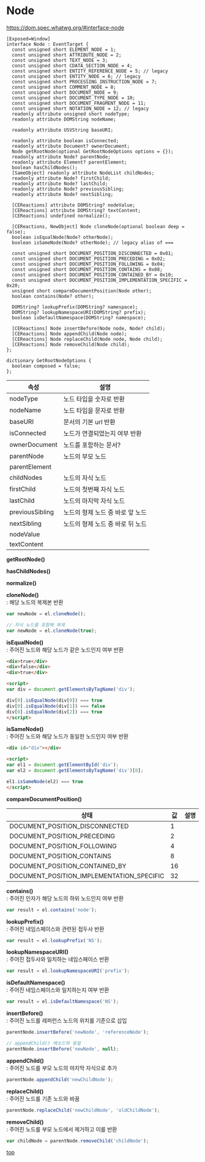 # Node

https://dom.spec.whatwg.org/#interface-node


```webidl
[Exposed=Window]
interface Node : EventTarget {
  const unsigned short ELEMENT_NODE = 1;
  const unsigned short ATTRIBUTE_NODE = 2;
  const unsigned short TEXT_NODE = 3;
  const unsigned short CDATA_SECTION_NODE = 4;
  const unsigned short ENTITY_REFERENCE_NODE = 5; // legacy
  const unsigned short ENTITY_NODE = 6; // legacy
  const unsigned short PROCESSING_INSTRUCTION_NODE = 7;
  const unsigned short COMMENT_NODE = 8;
  const unsigned short DOCUMENT_NODE = 9;
  const unsigned short DOCUMENT_TYPE_NODE = 10;
  const unsigned short DOCUMENT_FRAGMENT_NODE = 11;
  const unsigned short NOTATION_NODE = 12; // legacy
  readonly attribute unsigned short nodeType;
  readonly attribute DOMString nodeName;

  readonly attribute USVString baseURI;

  readonly attribute boolean isConnected;
  readonly attribute Document? ownerDocument;
  Node getRootNode(optional GetRootNodeOptions options = {});
  readonly attribute Node? parentNode;
  readonly attribute Element? parentElement;
  boolean hasChildNodes();
  [SameObject] readonly attribute NodeList childNodes;
  readonly attribute Node? firstChild;
  readonly attribute Node? lastChild;
  readonly attribute Node? previousSibling;
  readonly attribute Node? nextSibling;

  [CEReactions] attribute DOMString? nodeValue;
  [CEReactions] attribute DOMString? textContent;
  [CEReactions] undefined normalize();

  [CEReactions, NewObject] Node cloneNode(optional boolean deep = false);
  boolean isEqualNode(Node? otherNode);
  boolean isSameNode(Node? otherNode); // legacy alias of ===

  const unsigned short DOCUMENT_POSITION_DISCONNECTED = 0x01;
  const unsigned short DOCUMENT_POSITION_PRECEDING = 0x02;
  const unsigned short DOCUMENT_POSITION_FOLLOWING = 0x04;
  const unsigned short DOCUMENT_POSITION_CONTAINS = 0x08;
  const unsigned short DOCUMENT_POSITION_CONTAINED_BY = 0x10;
  const unsigned short DOCUMENT_POSITION_IMPLEMENTATION_SPECIFIC = 0x20;
  unsigned short compareDocumentPosition(Node other);
  boolean contains(Node? other);

  DOMString? lookupPrefix(DOMString? namespace);
  DOMString? lookupNamespaceURI(DOMString? prefix);
  boolean isDefaultNamespace(DOMString? namespace);

  [CEReactions] Node insertBefore(Node node, Node? child);
  [CEReactions] Node appendChild(Node node);
  [CEReactions] Node replaceChild(Node node, Node child);
  [CEReactions] Node removeChild(Node child);
};

dictionary GetRootNodeOptions {
  boolean composed = false;
};
```


속성 | 설명
---|---
nodeType    | 노드 타입을 숫자로 반환
nodeName    | 노드 타입을 문자로 반환  
baseURI     | 문서의 기본 url 반환
isConnected | 노드가 연결되었는지 여부 반환  
ownerDocument | 노드를 포함하는 문서?
parentNode  | 노드의 부모 노드
parentElement |
childNodes  | 노드의 자식 노드
firstChild  | 노드의 첫번째 자식 노드
lastChild   | 노드의 마지막 자식 노드
previousSibling | 노드의 형제 노드 중 바로 앞 노드
nextSibling | 노드의 형제 노드 중 바로 뒤 노드
nodeValue   |
textContent |


**getRootNode()**


**hasChildNodes()**


**normalize()**


**cloneNode()**   
: 해당 노드의 복제본 반환   

```js
var newNode = el.cloneNode();

// 자식 노드를 포함해 복제
var newNode = el.cloneNode(true);
```


**isEqualNode()**  
: 주어진 노드와 해당 노드가 같은 노드인지 여부 반환

```html
<div>true</div>
<div>false</div>
<div>true</div>

<script>
var div = document.getElementsByTagName('div');

div[0].isEqualNode(div[0]) === true
div[0].isEqualNode(div[1]) === false
div[0].isEqualNode(div[2]) === true
</script>
```


**isSameNode()**   
: 주어진 노드와 해당 노드가 동일한 노드인지 여부 반환

```html
<div id="div"></div>

<script>
var el1 = document.getElementById('div');
var el2 = document.getElementsByTagName('div')[0];

el1.isSameNode(el2) === true
</script>
```


**compareDocumentPosition()**

상태 | 값 |설명
---|---|---
DOCUMENT_POSITION_DISCONNECTED | 1 |
DOCUMENT_POSITION_PRECEDING  | 2 |
DOCUMENT_POSITION_FOLLOWING  | 4 |  
DOCUMENT_POSITION_CONTAINS   | 8 |
DOCUMENT_POSITION_CONTAINED_BY | 16 |
DOCUMENT_POSITION_IMPLEMENTATION_SPECIFIC | 32 |


**contains()**  
: 주어진 인자가 해당 노드의 하위 노드인지 여부 반환  

```js
var result = el.contains('node');
```


**lookupPrefix()**  
: 주어진 네임스페이스와 관련된 접두사 반환  

```js
var result = el.lookupPrefix('NS');
```


**lookupNamespaceURI()**   
: 주어진 접두사와 일치하는 네임스페이스 반환   

```js
var result = el.lookupNamespaceURI('prefix');
```


**isDefaultNamespace()**  
: 주어진 네임스페이스와 일치하는지 여부 반환   

```js
var result = el.isDefaultNamespace('NS');
```


**insertBefore()**  
: 주어진 노드를 레퍼런스 노드의 위치를 기준으로 삽입   

```js
parentNode.insertBefore('newNode', 'referenceNode');

// appendChild() 메소드와 동일  
parentNode.insertBefore('newNode', null);
```


**appendChild()**  
: 주어진 노드를 부모 노드의 마지막 자식으로 추가  

```js
parentNode.appendChild('newChildNode');
```


**replaceChild()**  
: 주어진 노드를 기존 노드와 바꿈

```js
parentNode.replaceChild('newChildNode', 'oldChildNode');
```


**removeChild()**   
: 주어진 노드를 부모 노드에서 제거하고 이를 반환   

```js
var childNode = parentNode.removeChild('childNode');
```



[top](#)
